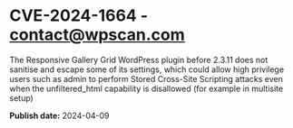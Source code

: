 # CVE-2024-1664 - contact@wpscan.com

The Responsive Gallery Grid WordPress plugin before 2.3.11 does not sanitise and escape some of its settings, which could allow high privilege users such as admin to perform Stored Cross-Site Scripting attacks even when the unfiltered_html capability is disallowed (for example in multisite setup)

**Publish date:** 2024-04-09
